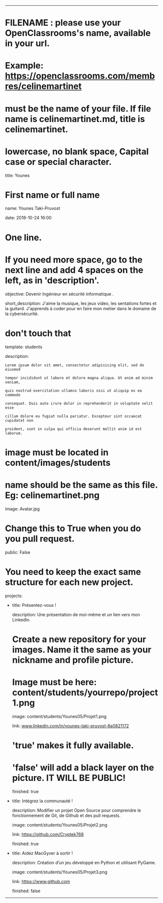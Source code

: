 ---


# FILENAME : please use your OpenClassrooms's name, available in your url.

# Example: https://openclassrooms.com/membres/celinemartinet

# must be the name of your file. If file name is celinemartinet.md, title is celinemartinet.

# lowercase, no blank space, Capital case or special character.

title: Younes


# First name or full name

name: Younes Taki-Pruvost

date: 2018-10-24 16:00


# One line.

# If you need more space, go to the next line and add 4 spaces on the left, as in 'description'.

objective: Devenir Ingénieur en sécurité informatique  .

short_description: J'aime la musique, les jeux video, les sentations fortes et la guitard. J'apprends à coder pour en faire mon metier dans le domaine de la cybersécurité.


# don't touch that

template: students

description:

    Lorem ipsum dolor sit amet, consectetur adipisicing elit, sed do eiusmod

    tempor incididunt ut labore et dolore magna aliqua. Ut enim ad minim veniam,

    quis nostrud exercitation ullamco laboris nisi ut aliquip ex ea commodo

    consequat. Duis aute irure dolor in reprehenderit in voluptate velit esse

    cillum dolore eu fugiat nulla pariatur. Excepteur sint occaecat cupidatat non

    proident, sunt in culpa qui officia deserunt mollit anim id est laborum.


# image must be located in content/images/students

# name should be the same as this file. Eg: celinemartinet.png

image: Avatar.jpg


# Change this to True when you do you pull request.

public: False


# You need to keep the exact same structure for each new project.

projects:

  - title: Présentez-vous !

    description: Une présentation de moi-même et un lien vers mon LinkedIn.

    # Create a new repository for your images. Name it the same as your nickname and profile picture.

    # Image must be here: content/students/yourrepo/project1.png

    image: content/students/Younes05/Projet1.png

    link: www.linkedin.com/in/younes-taki-pruvost-8a0821172

    # 'true' makes it fully available.

    # 'false' will add a black layer on the picture. IT WILL BE PUBLIC!

    finished: true

  - title: Intégrez la communauté !

    description: Modifier un projet Open Source pour comprendre le fonctionnement de Git, de Github et des pull requests. 

    image: content/students/Younes05/Projet2.png

    link: https://github.com/Cryptek768

    finished: true

  - title: Aidez MacGyver à sortir !

    description: Création d’un jeu développé en Python et utilisant PyGame.

    image: content/students/Younes05/Projet3.png

    link: https://www.github.com

    finished: false

---